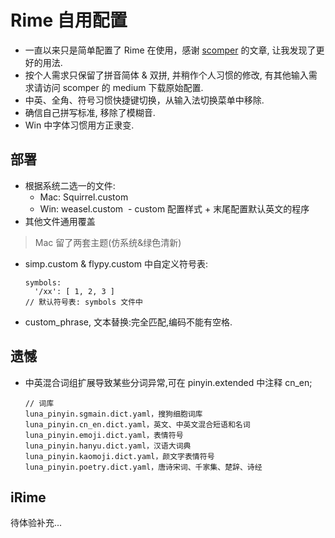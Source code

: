 # Rime 自用配置

- 一直以来只是简单配置了 Rime 在使用，感谢 [scomper](https://medium.com/@scomper) 的文章, 让我发现了更好的用法.
- 按个人需求只保留了拼音简体 & 双拼, 并稍作个人习惯的修改, 有其他输入需求请访问 scomper 的 medium 下载原始配置.
- 中英、全角、符号习惯快捷键切换，从输入法切换菜单中移除.
- 确信自己拼写标准, 移除了模糊音.
- Win 中字体习惯用方正隶变.

## 部署

- 根据系统二选一的文件:
  - Mac: Squirrel.custom
  - Win: weasel.custom
  - custom 配置样式 + 末尾配置默认英文的程序
- 其他文件通用覆盖

> Mac 留了两套主题(仿系统&绿色清新)

- simp.custom & flypy.custom 中自定义符号表:

  ```
  symbols:
    '/xx': [ 1, 2, 3 ]
  // 默认符号表: symbols 文件中
  ```
  
- custom_phrase, 文本替换:完全匹配,编码不能有空格.

## 遗憾

- 中英混合词组扩展导致某些分词异常,可在 pinyin.extended 中注释 cn_en;

  ```
  // 词库
  luna_pinyin.sgmain.dict.yaml，搜狗细胞词库
  luna_pinyin.cn_en.dict.yaml，英文、中英文混合短语和名词
  luna_pinyin.emoji.dict.yaml，表情符号
  luna_pinyin.hanyu.dict.yaml，汉语大词典
  luna_pinyin.kaomoji.dict.yaml，颜文字表情符号
  luna_pinyin.poetry.dict.yaml，唐诗宋词、千家集、楚辞、诗经
  ```
  
## iRime

待体验补充...
